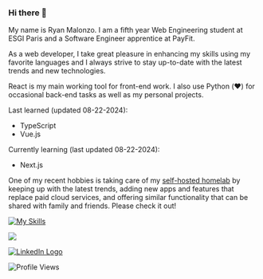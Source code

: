 ### Hi there 👋

My name is Ryan Malonzo. I am a fifth year Web Engineering student at ESGI Paris and a Software Engineer apprentice at PayFit.  

As a web developer, I take great pleasure in enhancing my skills using my favorite languages and I always strive to stay up-to-date with the latest trends and new technologies.  

React is my main working tool for front-end work. I also use Python (❤️) for occasional back-end tasks as well as my personal projects.  

Last learned (updated 08-22-2024):
- TypeScript
- Vue.js

Currently learning (last updated 08-22-2024):
- Next.js

One of my recent hobbies is taking care of my [self-hosted homelab](https://ryanmalonzo.fr) by keeping up with the latest trends, adding new apps and features that replace paid cloud services, and offering similar functionality that can be shared with family and friends. Please check it out!

[![My Skills](https://skillicons.dev/icons?i=react,nodejs,javascript,python,html,css,figma,git,docker&perline=3)](https://skillicons.dev)

![](http://github-profile-summary-cards.vercel.app/api/cards/repos-per-language?username=ryanmalonzo&theme=default)

<a href="https://www.linkedin.com/in/ryan-malonzo/">
  <img alt="LinkedIn Logo" src="https://img.shields.io/badge/LinkedIn-0077B5?style=for-the-badge&logo=linkedin&logoColor=white" />
</a>

![Profile Views](https://komarev.com/ghpvc/?username=ryanmalonzo) 
